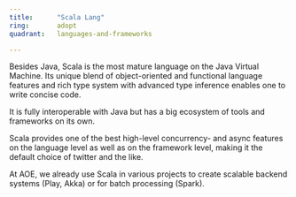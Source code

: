 ```yaml
---
title:      "Scala Lang"
ring:       adopt
quadrant:   languages-and-frameworks

---
```


Besides Java, Scala is the most mature language on the Java Virtual Machine. Its unique blend of object-oriented and functional language features and rich type system with advanced type inference enables one to write concise code.

It is fully interoperable with Java but has a big ecosystem of tools and frameworks on its own.

Scala provides one of the best high-level concurrency- and async features on the language level as well as on the framework level, making it the default choice of twitter and the like.

At AOE, we already use Scala in various projects to create scalable backend systems (Play, Akka) or for batch processing (Spark).
